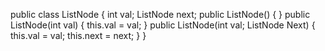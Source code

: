 public class ListNode {
    int val;
    ListNode next;
    public ListNode() {
    }
    public ListNode(int val) {
        this.val = val;
    }
    public ListNode(int val; ListNode Next) {
        this.val = val;
        this.next = next;
    }
}